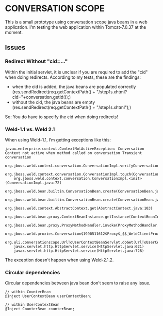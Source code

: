 CONVERSATION SCOPE
==================

This is a small prototype using conversation scope java beans
in a web application. I'm testing the web application within
Tomcat-7.0.37 at the moment.

Issues
------

### Redirect Without "cid=..."

Within the initial servlet, it is unclear if you are required to add the "cid"
when doing redirects. According to my tests, these are the findings:

* when the cid is added, the java beans are populated correctly
  (res.sendRedirect(req.getContextPath() + "/step1s.xhtml?cid="+conversation.getId());)
* without the cid, the java beans are empty
  (res.sendRedirect(req.getContextPath() + "/step1s.xhtml");)

So: You do have to specify the cid when doing redirects!

### Weld-1.1 vs. Weld 2.1

When using Weld-1.1, I'm getting exceptions like this:

```
javax.enterprise.context.ContextNotActiveException: Conversation Context not active when method called on conversation Transient conversation
	org.jboss.weld.context.conversation.ConversationImpl.verifyConversationContextActive(ConversationImpl.java:197)
	org.jboss.weld.context.conversation.ConversationImpl.touch(ConversationImpl.java:159)
	org.jboss.weld.context.conversation.ConversationImpl.<init>(ConversationImpl.java:72)
	org.jboss.weld.bean.builtin.ConversationBean.create(ConversationBean.java:48)
	org.jboss.weld.bean.builtin.ConversationBean.create(ConversationBean.java:17)
	org.jboss.weld.context.AbstractContext.get(AbstractContext.java:103)
	org.jboss.weld.bean.proxy.ContextBeanInstance.getInstance(ContextBeanInstance.java:90)
	org.jboss.weld.bean.proxy.ProxyMethodHandler.invoke(ProxyMethodHandler.java:104)
	org.jboss.weld.proxies.Conversation$1990511612$Proxy$_$$_WeldClientProxy.begin(Conversation$1990511612$Proxy$_$$_WeldClientProxy.java)
	org.uli.conversationscope.UrlToUserContextBeanServlet.doGet(UrlToUserContextBeanServlet.java:37)
	javax.servlet.http.HttpServlet.service(HttpServlet.java:621)
	javax.servlet.http.HttpServlet.service(HttpServlet.java:728)
```

The exception doesn't happen when using Weld-2.1.2.

### Circular dependencies

Circular dependencies between java bean don't seem to raise any issue.

```
// within CounterBean
@Inject UserContextBean userContextBean;

// within UserContextBean
@Inject CounterBean counterBean;
```

